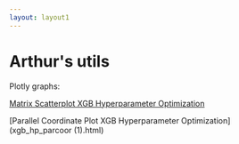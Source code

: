 ```yaml
---
layout: layout1
---
```



# Arthur's utils

Plotly graphs:

[Matrix Scatterplot XGB Hyperparameter Optimization](matrix.html)

[Parallel Coordinate Plot XGB Hyperparameter Optimization](xgb_hp_parcoor (1).html)
